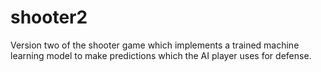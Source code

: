 # shooter2
Version two of the shooter game which implements a trained machine learning model to make predictions which the AI player uses for defense.
